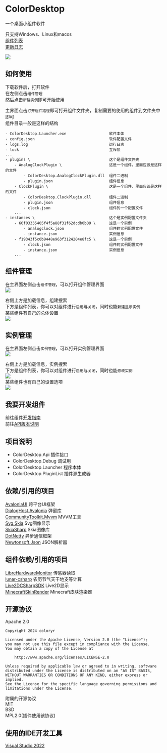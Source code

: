 # ColorDesktop

一个桌面小组件软件

只支持Windows、Linux和macos  
[组件列表](./plugin.md)  
[更新日志](./log.md)

![](/pic/pic1.png)

## 如何使用

下载软件后，打开软件  
在左侧点击`组件管理`  
然后点击`新建实例`即可开始使用

主界面点击`打开组件路径`即可打开组件文件夹，复制需要的使用的组件到文件夹中即可  
组件目录一般是这样的结构
```
- ColorDesktop.Launcher.exe                   软件本体
- config.json                                 软件配置文件
- logs.log                                    运行日志
- lock                                        互斥锁
...
- plugins \                                   这个是组件文件夹
    - AnalogClockPlugin \                     这是一个组件，里面应该是这样的文件
        - ColorDesktop.AnalogClockPlugin.dll  组件二进制
        - plugin.json                         组件信息
    - ClockPlugin \                           这是一个组件，里面应该是这样的文件
        - ColorDesktop.ClockPlugin.dll        组件二进制
        - plugin.json                         组件信息
        - clock.json                          组件的一个配置文件
    ...
- instances \                                 这个是实例配置文件夹
    - 66f03335405f4f5a88f31f62dcdb0b09 \      这是一个实例
        - analogclock.json                    组件的实例配置文件
        - instance.json                       实例信息
    - f19343f5c0b9448e963f3124204e8fc5 \      这是一个实例
        - clock.json                          组件的实例配置文件
        - instance.json                       实例信息
    ...
```

## 组件管理

在主界面左侧点击`组件管理`，可以打开组件管理界面  
![](/pic/pic2.png)  

右侧上方是加载信息，组建搜索  
下方是组件列表，你可以对组件进行`启用`与`关闭`，同时也能`新建显示实例`  
某些组件有自己的总体设置  
![](/pic/pic6.png)  

## 实例管理

在主界面左侧点击`实例管理`，可以打开实例管理界面  
![](/pic/pic3.png)  

右侧上方是加载信息，实例搜索  
下方是组件列表，你可以对组件进行`启用`与`关闭`，同时也能`修改实例`  
![](/pic/pic4.png)  
某些组件也有自己的设置选项  
![](/pic/pic5.png)  

## 我要开发组件

前往组件[开发指南](./dev.md)  
前往[API版本说明](./api.md)

## 项目说明
- ColorDesktop.Api 插件接口
- ColorDesktop.Debug 调试用
- ColorDesktop.Launcher 程序本体
- ColorDesktop.PluginList 插件源生成器

## 依赖/引用的项目
[AvaloniaUI](https://github.com/AvaloniaUI/Avalonia) 跨平台UI框架  
[DialogHost.Avalonia](https://github.com/AvaloniaUtils/DialogHost.Avalonia) 弹窗库  
[CommunityToolkit.Mvvm](https://github.com/CommunityToolkit/dotnet) MVVM工具  
[Svg.Skia](https://github.com/wieslawsoltes/Svg.Skia) Svg图像显示  
[SkiaSharp](https://github.com/mono/SkiaSharp) Skia图像库  
[DotNetty](https://github.com/Azure/DotNetty) 异步通信框架  
[Newtonsoft.Json](https://www.newtonsoft.com/json) JSON解析器

## 组件依赖/引用的项目
[LibreHardwareMonitor](https://github.com/LibreHardwareMonitor/LibreHardwareMonitor) 传感器读取  
[lunar-csharp](https://github.com/6tail/lunar-csharp) 农历节气天干地支等计算  
[Live2DCSharpSDK](https://github.com/Coloryr/Live2DCSharpSDK) Live2D显示  
[MinecraftSkinRender](https://github.com/Coloryr/MinecraftSkinRender) Minecraft皮肤渲染器

## 开源协议
Apache 2.0  

```
Copyright 2024 coloryr

Licensed under the Apache License, Version 2.0 (the "License");
you may not use this file except in compliance with the License.
You may obtain a copy of the License at

    http://www.apache.org/licenses/LICENSE-2.0

Unless required by applicable law or agreed to in writing, software
distributed under the License is distributed on an "AS IS" BASIS,
WITHOUT WARRANTIES OR CONDITIONS OF ANY KIND, either express or implied.
See the License for the specific language governing permissions and
limitations under the License.
```

附属的开源协议  
MIT  
BSD  
MPL2.0(插件使用该协议)

## 使用的IDE开发工具
[Visual Studio 2022](https://visualstudio.microsoft.com/)  